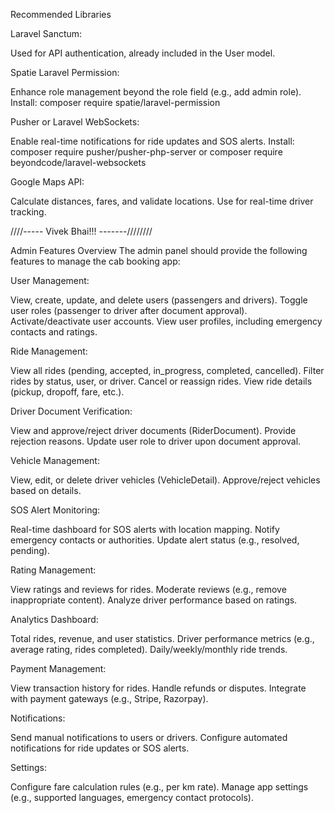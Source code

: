 Recommended Libraries

Laravel Sanctum:

Used for API authentication, already included in the User model.


Spatie Laravel Permission:

Enhance role management beyond the role field (e.g., add admin role).
Install: composer require spatie/laravel-permission


Pusher or Laravel WebSockets:

Enable real-time notifications for ride updates and SOS alerts.
Install: composer require pusher/pusher-php-server or composer require beyondcode/laravel-websockets


Google Maps API:

Calculate distances, fares, and validate locations.
Use for real-time driver tracking.




////----- Vivek Bhai!!! -------////////
















Admin Features Overview
The admin panel should provide the following features to manage the cab booking app:

User Management:

View, create, update, and delete users (passengers and drivers).
Toggle user roles (passenger to driver after document approval).
Activate/deactivate user accounts.
View user profiles, including emergency contacts and ratings.


Ride Management:

View all rides (pending, accepted, in_progress, completed, cancelled).
Filter rides by status, user, or driver.
Cancel or reassign rides.
View ride details (pickup, dropoff, fare, etc.).


Driver Document Verification:

View and approve/reject driver documents (RiderDocument).
Provide rejection reasons.
Update user role to driver upon document approval.


Vehicle Management:

View, edit, or delete driver vehicles (VehicleDetail).
Approve/reject vehicles based on details.


SOS Alert Monitoring:

Real-time dashboard for SOS alerts with location mapping.
Notify emergency contacts or authorities.
Update alert status (e.g., resolved, pending).


Rating Management:

View ratings and reviews for rides.
Moderate reviews (e.g., remove inappropriate content).
Analyze driver performance based on ratings.


Analytics Dashboard:

Total rides, revenue, and user statistics.
Driver performance metrics (e.g., average rating, rides completed).
Daily/weekly/monthly ride trends.


Payment Management:

View transaction history for rides.
Handle refunds or disputes.
Integrate with payment gateways (e.g., Stripe, Razorpay).


Notifications:

Send manual notifications to users or drivers.
Configure automated notifications for ride updates or SOS alerts.


Settings:

Configure fare calculation rules (e.g., per km rate).
Manage app settings (e.g., supported languages, emergency contact protocols).